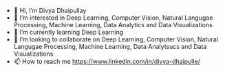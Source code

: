 - 👋 Hi, I’m Divya Dhaipullay
- 👀 I’m interested in Deep Learning, Computer Vision, Natural Langugae Processing, Machine Learning, Data Analytics and Data Visualizations
- 🌱 I’m currently learning Deep Learning
- 💞️ I’m looking to collaborate on  Deep Learning, Computer Vision, Natural Langugae Processing, Machine Learning, Data Analytsucs and Data Visualizations
- 📫 How to reach me https://www.linkedin.com/in/divya-dhaipulle/ 

<!---
divyadhaipulle09/divyadhaipulle09 is a ✨ special ✨ repository because its `README.md` (this file) appears on your GitHub profile.
You can click the Preview link to take a look at your changes.
--->
